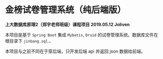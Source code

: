 # 金榜试卷管理系统（纯后端版）
**上大数据库原理2（郑宇老师班级）课程项目 2019.05.12 Joliven**

本项目是基于 `Spring Boot` 集成 `Mybatis`, `Druid` 的试卷管理系统。数据库文件在根目录下 `jinbang.sql`.、

本项目与之前不同在于穿后端，只开发后端 api 并返回 json 数据给前端。



